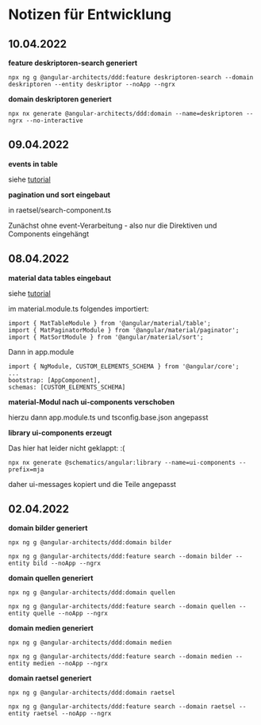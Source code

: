 # Notizen für Entwicklung

## 10.04.2022

__feature deskriptoren-search generiert__

```
npx ng g @angular-architects/ddd:feature deskriptoren-search --domain deskriptoren --entity deskriptor --noApp --ngrx
```

__domain deskriptoren generiert__

```
npx nx generate @angular-architects/ddd:domain --name=deskriptoren --ngrx --no-interactive
```



## 09.04.2022

__events in table__

siehe [tutorial](https://blog.angular-university.io/angular-material-data-table/)

__pagination und sort eingebaut__

in raetsel/search-component.ts

Zunächst ohne event-Verarbeitung - also nur die Direktiven und Components eingehängt

## 08.04.2022

__material data tables eingebaut__

siehe [tutorial](https://www.positronx.io/angular-material-8-data-table-pagination-sorting-tutorial/)

im material.module.ts folgendes importiert:

```
import { MatTableModule } from '@angular/material/table';
import { MatPaginatorModule } from '@angular/material/paginator';
import { MatSortModule } from '@angular/material/sort';
```

Dann in app.module

```
import { NgModule, CUSTOM_ELEMENTS_SCHEMA } from '@angular/core';
...
bootstrap: [AppComponent],
schemas: [CUSTOM_ELEMENTS_SCHEMA]
```

__material-Modul nach ui-components verschoben__

hierzu dann app.module.ts und tsconfig.base.json angepasst

__library ui-components erzeugt__

Das hier hat leider nicht geklappt: :(
```
npx nx generate @schematics/angular:library --name=ui-components --prefix=mja
```

daher ui-messages kopiert und die Teile angepasst

## 02.04.2022

__domain bilder generiert__

```
npx ng g @angular-architects/ddd:domain bilder

npx ng g @angular-architects/ddd:feature search --domain bilder --entity bild --noApp --ngrx
```


__domain quellen generiert__

```
npx ng g @angular-architects/ddd:domain quellen

npx ng g @angular-architects/ddd:feature search --domain quellen --entity quelle --noApp --ngrx
```


__domain medien generiert__

```
npx ng g @angular-architects/ddd:domain medien

npx ng g @angular-architects/ddd:feature search --domain medien --entity medien --noApp --ngrx
```


__domain raetsel generiert__

```
npx ng g @angular-architects/ddd:domain raetsel

npx ng g @angular-architects/ddd:feature search --domain raetsel --entity raetsel --noApp --ngrx
```
